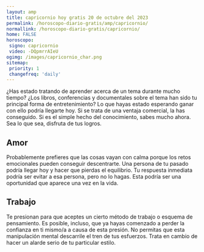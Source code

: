 ```yaml
---
layout: amp
title: capricornio hoy gratis 20 de octubre del 2023 
permalink: /horoscopo-diario-gratis/amp/capricornio/
normallink: /horoscopo-diario-gratis/capricornio/
home: FALSE
horoscopo:
 signo: capricornio
 video: -DQpmrrAIeU
ogimg: /images/capricornio_char.png
sitemap:
 priority: 1
 changefreq: 'daily'
---
```



¿Has estado tratando de aprender acerca de un tema durante mucho tiempo? ¿Los libros, conferencias y documentales sobre el tema han sido tu principal forma de entretenimiento? Lo que hayas estado esperando ganar con ello podría llegarte hoy. Si se trata de una ventaja comercial, la has conseguido. Si es el simple hecho del conocimiento, sabes mucho ahora. Sea lo que sea, disfruta de tus logros.

## Amor

Probablemente prefieres que las cosas vayan con calma porque los retos emocionales pueden conseguir descentrarte. Una persona de tu pasado podría llegar hoy y hacer que pierdas el equilibrio. Tu respuesta inmediata podría ser evitar a esa persona, pero no lo hagas. Esta podría ser una oportunidad que aparece una vez en la vida.

## Trabajo

Te presionan para que aceptes un cierto método de trabajo o esquema de pensamiento. Es posible, incluso, que ya hayas comenzado a perder la confianza en ti mismo/a a causa de esta presión. No permitas que esta manipulación mental descarrile el tren de tus esfuerzos. Trata en cambio de hacer un alarde serio de tu particular estilo.